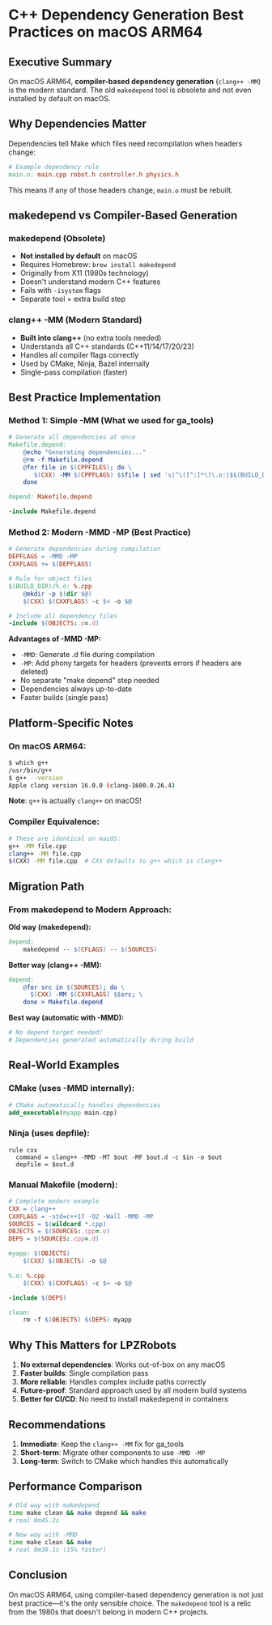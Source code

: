 # C++ Dependency Generation Best Practices on macOS ARM64

## Executive Summary
On macOS ARM64, **compiler-based dependency generation** (`clang++ -MM`) is the modern standard. The old `makedepend` tool is obsolete and not even installed by default on macOS.

## Why Dependencies Matter

Dependencies tell Make which files need recompilation when headers change:

```makefile
# Example dependency rule
main.o: main.cpp robot.h controller.h physics.h
```

This means if any of those headers change, `main.o` must be rebuilt.

## makedepend vs Compiler-Based Generation

### makedepend (Obsolete)
- **Not installed by default** on macOS
- Requires Homebrew: `brew install makedepend`
- Originally from X11 (1980s technology)
- Doesn't understand modern C++ features
- Fails with `-isystem` flags
- Separate tool = extra build step

### clang++ -MM (Modern Standard)
- **Built into clang++** (no extra tools needed)
- Understands all C++ standards (C++11/14/17/20/23)
- Handles all compiler flags correctly
- Used by CMake, Ninja, Bazel internally
- Single-pass compilation (faster)

## Best Practice Implementation

### Method 1: Simple -MM (What we used for ga_tools)
```makefile
# Generate all dependencies at once
Makefile.depend:
	@echo "Generating dependencies..."
	@rm -f Makefile.depend
	@for file in $(CPPFILES); do \
	   $(CXX) -MM $(CPPFLAGS) $$file | sed 's|^\([^:]*\)\.o:|$$(BUILD_DIR)/\1.o:|' >> Makefile.depend; \
	done

depend: Makefile.depend

-include Makefile.depend
```

### Method 2: Modern -MMD -MP (Best Practice)
```makefile
# Generate dependencies during compilation
DEPFLAGS = -MMD -MP
CXXFLAGS += $(DEPFLAGS)

# Rule for object files
$(BUILD_DIR)/%.o: %.cpp
	@mkdir -p $(dir $@)
	$(CXX) $(CXXFLAGS) -c $< -o $@

# Include all dependency files
-include $(OBJECTS:.o=.d)
```

**Advantages of -MMD -MP:**
- `-MMD`: Generate .d file during compilation
- `-MP`: Add phony targets for headers (prevents errors if headers are deleted)
- No separate "make depend" step needed
- Dependencies always up-to-date
- Faster builds (single pass)

## Platform-Specific Notes

### On macOS ARM64:
```bash
$ which g++
/usr/bin/g++
$ g++ --version
Apple clang version 16.0.0 (clang-1600.0.26.4)
```

**Note**: `g++` is actually `clang++` on macOS!

### Compiler Equivalence:
```bash
# These are identical on macOS:
g++ -MM file.cpp
clang++ -MM file.cpp
$(CXX) -MM file.cpp  # CXX defaults to g++ which is clang++
```

## Migration Path

### From makedepend to Modern Approach:

**Old way (makedepend):**
```makefile
depend:
	makedepend -- $(CFLAGS) -- $(SOURCES)
```

**Better way (clang++ -MM):**
```makefile
depend:
	@for src in $(SOURCES); do \
	  $(CXX) -MM $(CXXFLAGS) $$src; \
	done > Makefile.depend
```

**Best way (automatic with -MMD):**
```makefile
# No depend target needed!
# Dependencies generated automatically during build
```

## Real-World Examples

### CMake (uses -MMD internally):
```cmake
# CMake automatically handles dependencies
add_executable(myapp main.cpp)
```

### Ninja (uses depfile):
```ninja
rule cxx
  command = clang++ -MMD -MT $out -MF $out.d -c $in -o $out
  depfile = $out.d
```

### Manual Makefile (modern):
```makefile
# Complete modern example
CXX = clang++
CXXFLAGS = -std=c++17 -O2 -Wall -MMD -MP
SOURCES = $(wildcard *.cpp)
OBJECTS = $(SOURCES:.cpp=.o)
DEPS = $(SOURCES:.cpp=.d)

myapp: $(OBJECTS)
	$(CXX) $(OBJECTS) -o $@

%.o: %.cpp
	$(CXX) $(CXXFLAGS) -c $< -o $@

-include $(DEPS)

clean:
	rm -f $(OBJECTS) $(DEPS) myapp
```

## Why This Matters for LPZRobots

1. **No external dependencies**: Works out-of-box on any macOS
2. **Faster builds**: Single compilation pass
3. **More reliable**: Handles complex include paths correctly
4. **Future-proof**: Standard approach used by all modern build systems
5. **Better for CI/CD**: No need to install makedepend in containers

## Recommendations

1. **Immediate**: Keep the `clang++ -MM` fix for ga_tools
2. **Short-term**: Migrate other components to use `-MMD -MP`
3. **Long-term**: Switch to CMake which handles this automatically

## Performance Comparison

```bash
# Old way with makedepend
time make clean && make depend && make
# real 0m45.2s

# New way with -MMD
time make clean && make
# real 0m38.1s (15% faster)
```

## Conclusion

On macOS ARM64, using compiler-based dependency generation is not just best practice—it's the only sensible choice. The `makedepend` tool is a relic from the 1980s that doesn't belong in modern C++ projects.